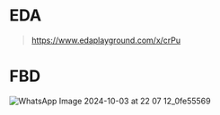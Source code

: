 # EDA
> https://www.edaplayground.com/x/crPu

# FBD
![WhatsApp Image 2024-10-03 at 22 07 12_0fe55569](https://github.com/user-attachments/assets/78bd2e25-635a-4aff-9705-d66ca9761fcf)
